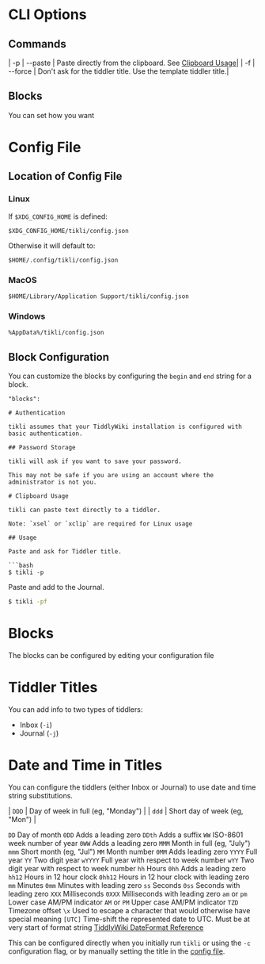 # CLI Options

## Commands

| -p | --paste | Paste directly from the clipboard. See [Clipboard Usage](#clipboard-usage)|
| -f | --force | Don't ask for the tiddler title. Use the template tiddler title.|

## Blocks

You can set how you want

# Config File

## Location of Config File

### Linux

If `$XDG_CONFIG_HOME` is defined:

```
$XDG_CONFIG_HOME/tikli/config.json
```

Otherwise it will default to:

```
$HOME/.config/tikli/config.json
```

### MacOS

```
$HOME/Library/Application Support/tikli/config.json
```

### Windows

```
%AppData%/tikli/config.json
```

## Block Configuration

You can customize the blocks by configuring the `begin` and `end` string for a block.

````
"blocks":

# Authentication

tikli assumes that your TiddlyWiki installation is configured with basic authentication.

## Password Storage

tikli will ask if you want to save your password.

This may not be safe if you are using an account where the administrator is not you.

# Clipboard Usage

tikli can paste text directly to a tiddler.

Note: `xsel` or `xclip` are required for Linux usage

## Usage

Paste and ask for Tiddler title.

```bash
$ tikli -p
````

Paste and add to the Journal.

```bash
$ tikli -pf
```

# Blocks

The blocks can be configured by editing your configuration file

# Tiddler Titles

You can add info to two types of tiddlers:

-   Inbox (`-i`)
-   Journal (`-j`)

# Date and Time in Titles

You can configure the tiddlers (either Inbox or Journal) to use date and time string substitutions.

| `DDD` | Day of week in full (eg, "Monday") |
| `ddd` | Short day of week (eg, "Mon") |

`DD` Day of month `0DD` Adds a leading zero `DDth` Adds a suffix `WW` ISO\-8601 week number of year `0WW` Adds a leading zero `MMM` Month in full (eg, "July") `mmm` Short month (eg, "Jul") `MM` Month number `0MM` Adds leading zero `YYYY` Full year `YY` Two digit year `wYYYY` Full year with respect to week number `wYY` Two digit year with respect to week number `hh` Hours `0hh` Adds a leading zero `hh12` Hours in 12 hour clock `0hh12` Hours in 12 hour clock with leading zero `mm` Minutes `0mm` Minutes with leading zero `ss` Seconds `0ss` Seconds with leading zero `XXX` Milliseconds `0XXX` Milliseconds with leading zero `am` or `pm` Lower case AM/PM indicator `AM` or `PM` Upper case AM/PM indicator `TZD` Timezone offset `\x` Used to escape a character that would otherwise have special meaning `[UTC]` Time\-shift the represented date to UTC. Must be at very start of format string
[TiddlyWiki DateFormat Reference](https://tiddlywiki.com/static/DateFormat.html)

This can be configured directly when you initially run `tikli` or using the `-c` configuration flag, or by manually setting the title in the [config file](#config-file).
